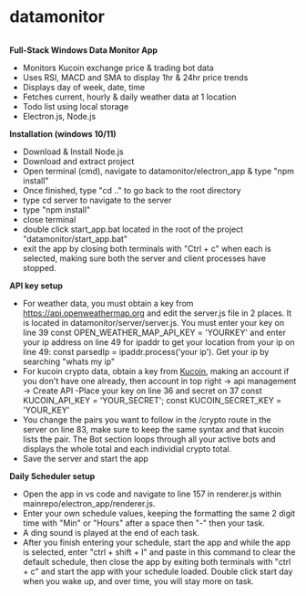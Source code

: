 # datamonitor
<p align="center">
<img src="" alt=""/>
</p>

<b>Full-Stack Windows Data Monitor App</b>
  - Monitors Kucoin exchange price & trading bot data
  - Uses RSI, MACD and SMA to display 1hr & 24hr price trends
  - Displays day of week, date, time 
  - Fetches current, hourly & daily weather data at 1 location 
  - Todo list using local storage
  - Electron.js, Node.js

<b><b>Installation (windows 10/11)</b></b>
  - Download & Install Node.js
  - Download and extract project
  - Open terminal (cmd), navigate to datamonitor/electron_app & type "npm install"
  - Once finished, type "cd .." to go back to the root directory
  - type cd server to navigate to the server
  - type "npm install" 
  - close terminal
  - double click start_app.bat located in the root of the project "datamonitor/start_app.bat"
  - exit the app by closing both terminals with "Ctrl + c" when each is selected, making sure both the server and client processes have stopped.
  
<b><b>API key setup</b></b>
  - For weather data, you must obtain a key from https://api.openweathermap.org and edit the server.js file
    in 2 places. It is located in datamonitor/server/server.js. You must enter your key on line 39
    const OPEN_WEATHER_MAP_API_KEY = 'YOURKEY' and enter your ip address on line 49 for ipaddr to get your
    location from your ip on line 49: const parsedIp = ipaddr.process('your ip'). Get your ip by searching "whats my ip"
  - For kucoin crypto data, obtain a key from <a href='https://kucoin.com'>Kucoin</a>, making an account if 
    you don't have one already, then account in top right -> api management -> Create API
    -Place your key on line 36 and secret on 37 const KUCOIN_API_KEY = 'YOUR_SECRET';
     const KUCOIN_SECRET_KEY = 'YOUR_KEY'
  - You change the pairs you want to follow in the /crypto route in the server on line 83, make sure to keep
    the same syntax and that kucoin lists the pair. The Bot section loops through all your active bots and displays
    the whole total and each individial crypto total.
  - Save the server and start the app

  <b><b>Daily Scheduler setup</b></b>
  - Open the app in vs code and navigate to line 157 in renderer.js within mainrepo/electron_app/renderer.js.
  - Enter your own schedule values, keeping the formatting the same 2 digit time with "Min" or "Hours" after a space then "-" then your task. 
  - A ding sound is played at the end of each task.
  - After you finish entering your schedule, start the app and while the app is selected, enter "ctrl + shift + I" and paste in this command to clear the default schedule, then close the app by exiting both terminals with "ctrl + c" and start the app with your schedule loaded. Double click start day when you wake up, and over time, you will stay more on task.
